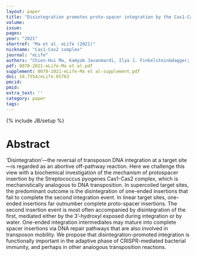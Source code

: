 ```yaml
---
layout: paper
title: "Disintegration promotes proto-spacer integration by the Cas1-Cas2 complex"
volume: 
issue:
pages:
year: "2021"
shortref: "Ma et al. eLife (2021)"
nickname: "Cas1-Cas2 complex"
journal: "eLife"
authors: "Chien-Hui Ma, Kamyab Javanmardi, Ilya J. Finkelstein&dagger;, Makkuni Jayaram&dagger; (&dagger; co-corresponding) "
pdf: 0070-2021-eLife-Ma et al.pdf
supplement: 0070-2021-eLife-Ma et al-supplement.pdf
doi: 10.7554/eLife.65763
pmcid:
pmid: 
extra_text: ''
category: paper
tags:
---
```

{% include JB/setup %}

# Abstract
‘Disintegration’—the reversal of transposon DNA integration at a target site—is regarded as an abortive off-pathway reaction. Here we challenge this view with a biochemical investigation of the mechanism of protospacer insertion by the Streptococcus pyogenes Cas1-Cas2 complex, which is mechanistically analogous to DNA transposition. In supercoiled target sites, the predominant outcome is the disintegration of one-ended insertions that fail to complete the second integration event. In linear target sites, one-ended insertions far outnumber complete proto-spacer insertions. The second insertion event is most often accompanied by disintegration of the first, mediated either by the 3’-hydroxyl exposed during integration or by water. One-ended integration intermediates may mature into complete spacer insertions via DNA repair pathways that are also involved in transposon mobility. We propose that disintegration-promoted integration is functionally important in the adaptive phase of CRISPR-mediated bacterial immunity, and perhaps in other analogous transposition reactions.